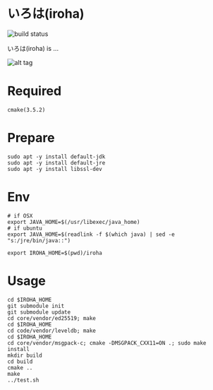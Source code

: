 
# いろは(iroha)
![build status](https://circleci.com/gh/soramitsu/iroha.svg?style=shield&circle-token=80f2601e3bfb42d001e87728326659a0c96e0398)

 いろは(iroha) is ...

 ![alt tag](https://github.com/soramitsu/iroha/raw/feature/sumeragi/LGTM.gif)

# Required
```
cmake(3.5.2)
```

# Prepare
```
sudo apt -y install default-jdk
sudo apt -y install default-jre
sudo apt -y install libssl-dev
```

# Env
```
# if OSX
export JAVA_HOME=$(/usr/libexec/java_home)
# if ubuntu
export JAVA_HOME=$(readlink -f $(which java) | sed -e "s:/jre/bin/java::")

export IROHA_HOME=$(pwd)/iroha
```

# Usage
```
cd $IROHA_HOME
git submodule init
git submodule update
cd core/vendor/ed25519; make
cd $IROHA_HOME
cd code/vendor/leveldb; make
cd $IROHA_HOME
cd core/vendor/msgpack-c; cmake -DMSGPACK_CXX11=ON .; sudo make install
mkdir build
cd build
cmake ..
make 
../test.sh
```
